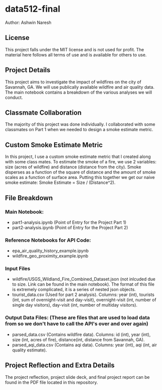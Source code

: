 # data512-final
Author: Ashwin Naresh

## License 
This project falls under the MIT license and is not used for profit. The material here follows all terms of use and is available for others to use.

## Project Details
This project aims to investigate the impact of wildfires on the city of Savannah, GA. We will use publically available wildfire and air quality data. The main notebook contains a breakdown of the various analyses we will conduct.

## Classmate Collaboration
The majority of this project was done individually. I collaborated with some classmates on Part 1 when we needed to design a smoke estimate metric.

## Custom Smoke Estimate Metric
In this project, I use a custom smoke estimate metric that I created along with some class mates. To estimate the smoke of a fire, we use 2 variables: size (acres of wildfire) and distance (distance from the city). Smoke disperses as a function of the square of distance and the amount of smoke scales as a function of surface area. Putting this together we get our naive smoke estimate: Smoke Estimate = Size / (Distance^2).

## File Breakdown

### Main Notebook:
- part1-analysis.ipynb (Point of Entry for the Project Part 1)
- part2-analysis.ipynb (Point of Entry for the Project Part 2)

### Reference Notebooks for API Code:
- epa_air_quality_history_example.ipynb
- wildfire_geo_proximity_example.ipynb

### Input Files
- wildfire/USGS_Wildland_Fire_Combined_Dataset.json (not inlcuded due to size. Link can be found in the main notebook). The format of this file is extremely complicated, it is a series of nested json objects.
- tourist_data.csv (Used for part 2 analysis). Columns: year (int), tourists (int, sum of overnight-visit and day-visit), overnight-visit (int, number of single day visitors), day-visit (int, number of multiday visitors). 

### Output Data Files: (These are files that are used to load data from so we don't have to call the API's over and over again)
- parsed_data.csv (Contains wildfire data). Columns: id (int), year (int), size (int, acres of fire), distance(int, distance from Savannah, GA).
- parsed_aqi_data.csv (Contains aqi data). Columns: year (int), aqi (int, air quality estimate).

## Project Reflection and Extra Details
The project reflection, project slide deck, and final project report can be found in the PDF file located in this repository.
